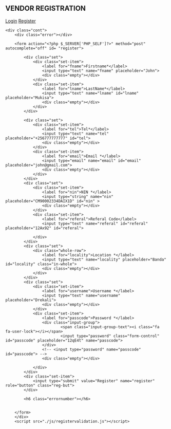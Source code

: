 
<?php
include('./db/registerdBcon.php');
?>

<!DOCTYPE html>
<html lang="en">
<head>
    <meta charset="UTF-8">
    <meta http-equiv="X-UA-Compatible" content="IE=edge">
    <meta name="viewport" content="width=device-width, initial-scale=1.0">
    <title>Register</title>
    <link rel="stylesheet" href="./fontawesome/css/all.min.css">
    <link rel="stylesheet" href="./fontawesome/css/fontawesome.min.css">
    <link rel="stylesheet" href="./static/register.css" type="text/css">
    <link rel="stylesheet" href="./static/css/bootstrap.min.css" type="text/css">
</head>
<body>
    <div class="navbar">
        <h2>VENDOR REGISTRATION</h2>
        <div>
            <a href="./login.php">Login</a>
            <a href="./register.php">Register</a>
        </div>
    </div>

    <div class="cont">
        <div class="error"></div>
        
        <form action="<?php $_SERVER['PHP_SELF']?>" method="post" autocomplete="off" id= "register">
            
            <div class="set">
                <div class="set-item">
                    <label for="fname">Firstname*</label>
                    <input type="text" name="fname" placeholder="John">
                    <div class="empty"></div>
                </div>
                <div class="set-item">
                    <label for="lname">LastName*</label>
                    <input type="text" name="lname" id="lname" placeholder="Mukisa">
                    <div class="empty"></div>
                </div>
            </div>
            
            <div class="set">
                <div class="set-item">
                    <label for="tel">Tel*</label>
                    <input type="text" name="tel" placeholder="+256777777777" id="tel">
                    <div class="empty"></div>
                </div>
                <div class="set-item">
                    <label for="email">Email *</label>
                    <input type="email" name="email" id="email" placeholder="john@gmail.com">
                    <div class="empty"></div>
                </div>
            </div>
            <div class="set">
                <div class="set-item">
                    <label for="nin">NIN *</label>
                    <input type="string" name="nin" placeholder="CM90002334DAIX1D" id="nin" >
                    <div class="empty"></div>
                </div>
                <div class="set-item">
                    <label for="referal">Referal Code</label>
                    <input type="text" name="referal" id="referal" placeholder="12Ax92" id="referal">
                    
                </div>
            </div>
            <div class="set">
                <div class="whole-row">
                    <label for="locality">Location *</label>
                    <input type="text" name="locality" placeholder="Banda" id="locality" class="in-whole">
                    <div class="empty"></div>
                </div>
            </div>
            <div class="set">
                <div class="set-item">
                    <label for="username">Username *</label>
                    <input type="text" name="username" placeholder="Drekali">
                    <div class="empty"></div>
                </div>
                <div class="set-item">
                    <label for="passcode">Password *</label>
                    <div class="input-group">
                            <span class="input-group-text"><i class="fa fa-user-lock"></i></span>
                            <input type="password" class="form-control" id="passcode" placeholder="12qE4t" name="passcode">
                    </div>
                    <!-- <input type="password" name="passcode" id="passcode"> -->
                    <div class="empty"></div>
                    
                </div>
            </div>
            <div class="set-item">
                <input type="submit" value="Register" name="register" role="button" class="reg-but">
            </div>
            
            <h6 class="errornumber"></h6>
           
        
        </form>
        </div>
        <script src="./js/registervalidation.js"></script>
    
</body>
</html>